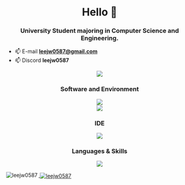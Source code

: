 <h1 align="center">Hello 👋</h1>
<h3 align="center">
  University Student majoring in Computer Science and Engineering.
</h3>

- 📫 E-mail **leejw0587@gmail.com**
- 📫 Discord **leejw0587**

<div align=center>
<a href="https://hits.seeyoufarm.com"><img src="https://hits.seeyoufarm.com/api/count/incr/badge.svg?url=https%3A%2F%2Fgithub.com%2Fleejw0587&count_bg=%2379C83D&title_bg=%23555555&icon=&icon_color=%23E7E7E7&title=hits&edge_flat=false"/></a>
</div>

<h3 align="center">Software and Environment</h3>
<p align="center">
  <img src="https://skillicons.dev/icons?i=ae,pr,ps,discord,github"/><br>
  <img src="https://skillicons.dev/icons?i=windows,apple"/>
</p>

<h3 align="center">IDE</h3>
<p align="center">
  <img src="https://skillicons.dev/icons?i=vscode,visualstudio"/>
</p>

<h3 align="center">Languages & Skills</h3>
<p align="center">
  <img src="https://skillicons.dev/icons?i=git,py,c,html,css"/>
</p>


<p>
  <img
    align="left"
    src="https://github-readme-stats.vercel.app/api/top-langs/?username=leejw0587&layout=compact"
    alt="leejw0587"
  />

</p>

<a href="https://github.com/leejw0587/algorithm">
  <p>
    &nbsp;<img
      align="center"
      src="https://github-readme-stats.vercel.app/api/pin/?username=leejw0587&repo=baekjoon&show_owner=true"
      alt="leejw0587"
    />
  </p>
</a>
